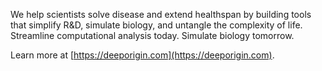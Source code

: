We help scientists solve disease and extend healthspan by building tools that simplify R&D, simulate biology, and untangle the complexity of life. Streamline computational analysis today. Simulate biology tomorrow.

Learn more at [https://deeporigin.com](https://deeporigin.com).
